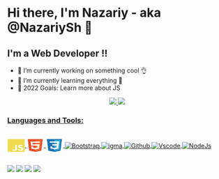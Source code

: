 # Hi there, I'm Nazariy - aka @NazariySh 👋 

## I'm a Web Developer !!

- 🔭 I’m currently working on something cool 👌
- 🌱 I’m currently learning everything 🤣
- 🥅 2022 Goals: Learn more about JS

<div align="center" >
  <a href="https://github.com/NazariySh">
  <img  height="165em" src="https://github-readme-stats.vercel.app/api?username=NazariySh&show_icons=true&theme=cobalt&include_all_commits=true&count_private=true"/>
  <img  height="165em" src="https://github-readme-stats.vercel.app/api/top-langs/?username=NazariySh&layout=compact&langs_count=7&theme=cobalt"/>
</div>
  
  
  
### Languages and Tools:
  
<div style="display: inline_block"><br>
  <img align="center" alt="Js" height="30" width="40" src="https://raw.githubusercontent.com/devicons/devicon/master/icons/javascript/javascript-plain.svg">
  <img align="center" alt="HTML" height="30" width="40" src="https://raw.githubusercontent.com/devicons/devicon/master/icons/html5/html5-original.svg">
  <img align="center" alt="CSS" height="30" width="40" src="https://raw.githubusercontent.com/devicons/devicon/master/icons/css3/css3-original.svg">
  <img align="center" alt="Bootstrap" height="30" width="40" src="https://cdn.jsdelivr.net/gh/devicons/devicon/icons/bootstrap/bootstrap-original.svg">
  <img align="center" alt="igma" height="30" width="40" src="https://cdn.jsdelivr.net/gh/devicons/devicon/icons/figma/figma-original.svg" />
  <img align="center" alt="Github" height="30" width="40" src="https://cdn.jsdelivr.net/gh/devicons/devicon/icons/github/github-original.svg" />
  <img align="center" alt="Vscode" height="30" width="40" src="https://cdn.jsdelivr.net/gh/devicons/devicon/icons/vscode/vscode-original.svg" />
  <img align="center" alt="NodeJs" height="30" width="40" src="https://cdn.jsdelivr.net/gh/devicons/devicon/icons/nodejs/nodejs-original.svg" />



  </div>


##

<div> 
  <a href="https://www.youtube.com/" target="_blank"><img src="https://img.shields.io/badge/YouTube-FF0000?style=for-the-badge&logo=youtube&logoColor=white" target="_blank"></a>
  <a href="https://instagram.com/" target="_blank"><img src="https://img.shields.io/badge/-Instagram-%23E4405F?style=for-the-badge&logo=instagram&logoColor=white" target="_blank"></a>
 	<a href="https://telegram.com/" target="_blank"><img src="https://img.shields.io/badge/Telegram-2CA5E0?style=for-the-badge&logo=telegram&logoColor=white" target="_blank"></a>
  <a href="https://www.linkedin.com/" target="_blank"><img src="https://img.shields.io/badge/-LinkedIn-%230077B5?style=for-the-badge&logo=linkedin&logoColor=white" target="_blank"></a> 
  
</div>






